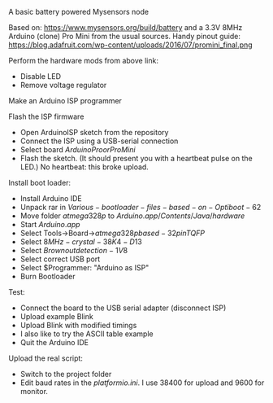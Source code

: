 
A basic battery powered Mysensors node

Based on: https://www.mysensors.org/build/battery and a 3.3V 8MHz Arduino (clone) Pro Mini from the usual sources.
Handy pinout guide: https://blog.adafruit.com/wp-content/uploads/2016/07/promini_final.png

Perform the hardware mods from above link:
- Disable LED
- Remove voltage regulator

Make an Arduino ISP programmer

Flash the ISP firmware

- Open ArduinoISP sketch from the repository
- Connect the ISP using a USB-serial connection
- Select board $Arduino Pro or Pro Mini$
- Flash the sketch. (It should present you with a heartbeat pulse on the LED.) No heartbeat: this broke upload.

Install boot loader:

- Install Arduino IDE
- Unpack rar in $Various-bootloader-files-based-on-Optiboot-62$
- Move folder $atmega328p$ to $Arduino.app/Contents/Java/hardware$
- Start $Arduino.app$
- Select Tools->Board->$atmega328p based - 32 pin TQFP$
- Select $8MHz - crystal - 38K4 - D13$
- Select $Brown out detection - 1V8$
- Select correct USB port
- Select $Programmer: "Arduino as ISP"
- Burn Bootloader

Test:
- Connect the board to the USB serial adapter (disconnect ISP)
- Upload example Blink
- Upload Blink with modified timings
- I also like to try the ASCII table example
- Quit the Arduino IDE

Upload the real script:
- Switch to the project folder
- Edit baud rates in the $platformio.ini$. I use $38400$ for upload and $9600$ for monitor.
